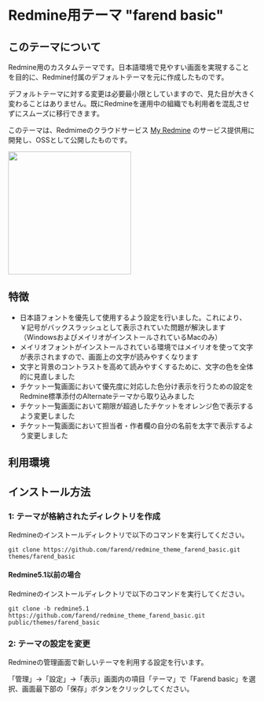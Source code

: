 # Redmine用テーマ "farend basic"

## このテーマについて

Redmine用のカスタムテーマです。日本語環境で見やすい画面を実現することを目的に、Redmine付属のデフォルトテーマを元に作成したものです。

デフォルトテーマに対する変更は必要最小限としていますので、見た目が大きく変わることはありません。既にRedmineを運用中の組織でも利用者を混乱させずにスムーズに移行できます。

このテーマは、Redmimeのクラウドサービス [My Redmine](https://hosting.redmine.jp/) のサービス提供用に開発し、OSSとして公開したものです。

[<img src="https://www.farend.co.jp/files/myredmine-logo/hz/myredmine-logo-hz.png" width="250">](https://hosting.redmine.jp/)

## 特徴

* 日本語フォントを優先して使用するよう設定を行いました。これにより、￥記号がバックスラッシュとして表示されていた問題が解決します（WindowsおよびメイリオがインストールされているMacのみ）
* メイリオフォントがインストールされている環境ではメイリオを使って文字が表示されますので、画面上の文字が読みやすくなります
* 文字と背景のコントラストを高めて読みやすくするために、文字の色を全体的に見直しました
* チケット一覧画面において優先度に対応した色分け表示を行うための設定をRedmine標準添付のAlternateテーマから取り込みました
* チケット一覧画面において期限が超過したチケットをオレンジ色で表示するよう変更しました
* チケット一覧画面において担当者・作者欄の自分の名前を太字で表示するよう変更しました

## 利用環境

## インストール方法

### 1: テーマが格納されたディレクトリを作成

Redmineのインストールディレクトリで以下のコマンドを実行してください。

```
git clone https://github.com/farend/redmine_theme_farend_basic.git themes/farend_basic
```

#### Redmine5.1以前の場合

Redmineのインストールディレクトリで以下のコマンドを実行してください。

```
git clone -b redmine5.1 https://github.com/farend/redmine_theme_farend_basic.git public/themes/farend_basic
```

### 2: テーマの設定を変更

Redmineの管理画面で新しいテーマを利用する設定を行います。

「管理」→「設定」→「表示」画面内の項目「テーマ」で「Farend basic」を選
択、画面最下部の「保存」ボタンをクリックしてください。
